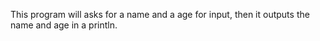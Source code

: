 This program will asks for a name and a age for input, 
then it outputs the name and age in a println.